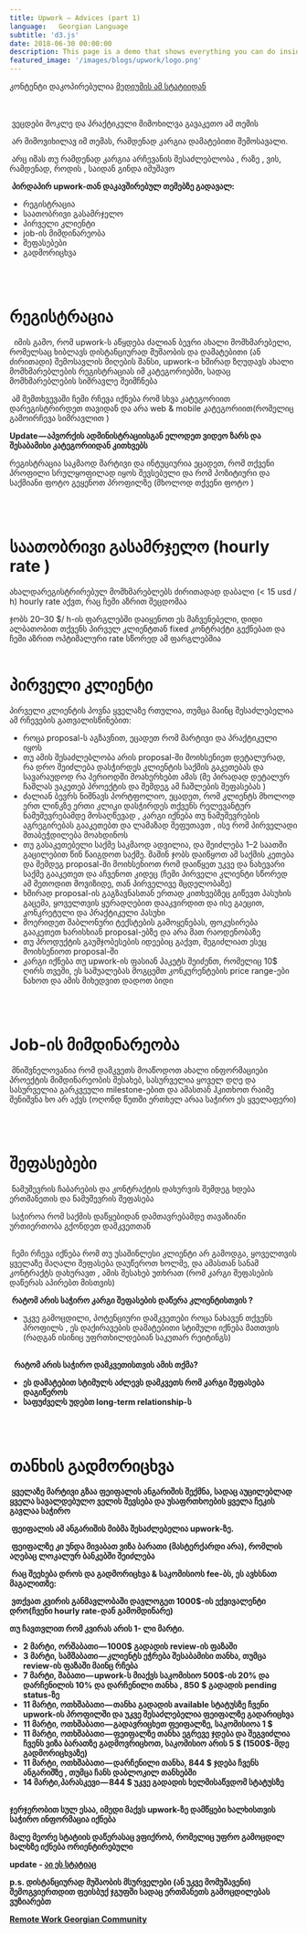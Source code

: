 ```yaml
---
title: Upwork — Advices (part 1)
language:   Georgian Language
subtitle: 'd3.js'
date: 2018-06-30 00:00:00
description: This page is a demo that shows everything you can do inside portfolio and blog posts.
featured_image: '/images/blogs/upwork/logo.png'
---
```



 კონტენტი დაკოპირებულია [მედიუმის ამ სტატიიდან ](https://medium.com/@bumbeishvili/upwork-%E1%83%9E%E1%83%A0%E1%83%90%E1%83%A5%E1%83%A2%E1%83%98%E1%83%99%E1%83%A3%E1%83%9A%E1%83%98-%E1%83%A0%E1%83%A9%E1%83%94%E1%83%95%E1%83%94%E1%83%91%E1%83%98-%E1%83%93%E1%83%90%E1%83%9B%E1%83%AC%E1%83%A7%E1%83%94%E1%83%91%E1%83%97%E1%83%90%E1%83%97%E1%83%95%E1%83%98%E1%83%A1-7ea96920befd)


<br/> <br/>
&nbsp;ვეცდები მოკლე და პრაქტიკული მიმოხილვა გავაკეთო ამ თემის


&nbsp;არ მიმოვიხილავ იმ თემას, რამდენად კარგია დამატებითი შემოსავალი.


&nbsp;არც იმას თუ რამდენად კარგია არჩევანის შესაძლებლობა , რაზე , ვის, რამდენად, როდის , საიდან გინდა იმუშავო


&nbsp;<b>პირდაპირ upwork-თან დაკავშირებულ თემებზე გადავალ:</b>

* რეგისტრაცია  
* საათობრივი გასამრჯელო  
* პირველი კლიენტი  
* job-ის მიმდინარეობა  
* შეფასებები  
* გადმორიცხვა   






<br/><br/>
# რეგისტრაცია  


&nbsp; იმის გამო, რომ upwork-ს აწყდება ძალიან ბევრი ახალი მომხმარებელი, რომელსაც ხიბლავს დისტანციურად მუშაობის და დამატებითი (ან ძირითადი) შემოსავლის მიღების შანსი, upwork-ი ხშირად ზღუდავს ახალი მომხმარებლების რეგისტრაციას იმ კატეგორიებში, სადაც მომხმარებლების სიმრავლე შეიმჩნება

&nbsp;ამ შემთხვევაში ჩემი რჩევა იქნება რომ სხვა კატეგორიით დარეგისტრირდეთ თავიდან და არა web & mobile კატეგორიით(რომელიც გამოირჩევა სიმრავლით )

<b>Update — აპვორქის ადმინისტრაციისგან ელოდეთ ვიდეო ზარს და შესაბამისი კატეგორიიდან კითხვებს</b>

რეგისტრაცია საკმაოდ მარტივი და ინტუციურია
ეცადეთ, რომ თქვენი პროფილი სრულყოფილად იყოს შევსებული და რომ პოზიტიური და საქმიანი ფოტო გეყენოთ პროფილზე (მხოლოდ თქვენი ფოტო )  

<br/><br/>
# საათობრივი გასამრჯელო (hourly rate )  
ახალდარეგისტრირებულ მომხმარებლებს ძირითადად დაბალი (< 15 usd / h) hourly rate აქვთ, რაც ჩემი აზრით შეცდომაა

ჯობს 20–30 $/ h-ის ფარგლებში დაიყენოთ ეს მაჩვენებელი, დიდი ალბათობით თქვენს პირველ კლიენტთან fixed კონტრაქტი გექნებათ და ჩემი აზრით ოპტიმალური rate სწორედ ამ ფარგლებშია
<br/><br/>
# პირველი კლიენტი
პირველი კლიენტის პოვნა ყველაზე რთულია, თუმცა მაინც შესაძლებელია ამ რჩევების გათვალისწინებით:




* როცა proposal-ს აგზავნით, ეცადეთ რომ მარტივი და პრაქტიკული იყოს
* თუ ამის შესაძლებლობა არის proposal-ში მოიხსენიეთ დეტალურად, რა დრო შეიძლება დასჭირდეს კლიენტის საქმის გაკეთებას და სავარაუდოდ რა პერიოდში მოახერხებთ ამას 
(მე პირადად დეტალურ ჩაშლას ვაკეთებ პროექტის და შემდეგ ამ ჩაშლების შეფასებას )
* ძალიან ბევრს ნიშნავს პორტფოლიო, ეცადეთ, რომ კლიენტს მხოლოდ ერთ ლინკზე ერთი კლიკი დასჭირდეს თქვენს რელევანტურ ნამუშევრებამდე მოსაღწევად , კარგი იქნება თუ ნამუშევრების აგრეგირებას გააკეთებთ და ლამაზად შეფუთავთ , ისე რომ პირველადი შთაბეჭდილება მოახდინოს
* თუ გასაკეთებელი საქმე საკმაოდ ადვილია, და შეიძლება 1–2 საათში გაცილებით წინ წაიგდოთ საქმე. მაშინ ჯობს დაიწყოთ ამ საქმის კეთება და შემდეგ proposal-ში მოიხსენიოთ რომ დაიწყეთ უკვე და ნახევარი საქმე გააკეთეთ და აჩვენოთ კიდეც
(ჩემი პირველი კლიენტი სწორედ ამ მეთოდით მოვიზიდე, თან პირველივე მცდელობაზე) 
* ხშირად proposal-ის გაგზავნასთან ერთად კითხვებზეც გიწევთ პასუხის გაცემა, ყოველთვის ყურადღებით დააკვირდით და ისე გაეცით, კონკრეტული და პრაქტიკული პასუხი  
* მოერიდეთ შაბლონური ტექსტების გამოყენებას, ფოკუსირება გააკეთეთ ხარისხიან proposal-ებზე და არა მათ რაოდენობაზე 
* თუ პროდუქტის გაუმჯობესების იდეებიც გაქვთ, შეგიძლიათ ესეც მოიხსენიოთ proposal-ში  
* კარგი იქნება თუ upwork-ის ფასიან პაკეტს შეიძენთ, რომელიც 10$ ღირს თვეში, ეს საშუალებას მოგცემთ კონკურენტების price range-ები ნახოთ და ამის მიხედვით დადოთ ბიდი  


<br/><br/>
# Job-ის მიმდინარეობა


&nbsp;მნიშვნელოვანია რომ დამკვეთს მოაწოდოთ ახალი ინფორმაციები პროექტის მიმდინარეობის შესახებ, სასურველია ყოველ დღე და სასურველია გარკვეული milestone-ებით და ამასთან ჰკითხოთ რაიმე შენიშვნა ხო არ აქვს (ოღონდ წუთში ერთხელ არაა საჭირო ეს ყველაფერი)

<br/><br/>
# შეფასებები

&nbsp;ნამუშევრის ჩაბარების და კონტრაქტის დახურვის შემდეგ ხდება ერთმანეთის და ნამუშევრის შეფასება


&nbsp;საჭიროა რომ საქმის დაწყებიდან დამთავრებამდე თავაზიანი ურთიერთობა გქონდეთ დამკვეთთან

<br/>
&nbsp;ჩემი რჩევა იქნება რომ თუ უსაშინლესი კლიენტი არ გამოდგა, ყოველთვის ყველაზე მაღალი შეფასება დაუწეროთ ხოლმე, და ამასთან სანამ კონტრაქტს დახურავთ , ამის შესახებ უთხრათ (რომ კარგი შეფასების დაწერას აპირებთ მისთვის)

&nbsp;<b>რატომ არის საჭირო კარგი შეფასების დაწერა კლიენტისთვის ?</b>
* უკვე გამოცდილი, პოტენციური დამკვეთები როცა ნახავენ თქვენს პროფილს , ეს დაქირავების დამატებითი სტიმული იქნება მათთვის (რადგან ისინიც უფრთხილდებიან საკუთარ რეიტინგს) 


<br/>
&nbsp;&nbsp;<b>რატომ არის საჭირო დამკვეთისთვის ამის თქმა?<b/>

* ეს დამატებით სტიმულს აძლევს დამკვეთს რომ კარგი შეფასება დაგიწეროს
* საფუძველს უდებთ long-term relationship-ს

<br/><br/>
# თანხის გადმორიცხვა
&nbsp;ყველაზე მარტივი გზაა ფეიფალის ანგარიშის შექმნა, სადაც აუცილებლად ყველა სავალდებულო ველის შევსება და უსაფრთხოების ყველა ჩეკის გავლაა საჭირო

&nbsp;ფეიფალის ამ ანგარიშის მიბმა შესაძლებელია upwork-ზე.

&nbsp;ფეიფალზე კი უნდა მივაბათ ვიზა ბარათი (მასტერქარდი არა), რომლის აღებაც ლოკალურ ბანკებში შეიძლება

&nbsp;რაც შეეხება დროს და გადმორიცხვა & საკომისიოს fee-ბს, ეს ავხსნათ მაგალითზე:

&nbsp;ვთქვათ კვირის განმავლობაში დავლოგეთ 1000$-ის ექვივალენტი დრო(ჩვენი hourly rate-დან გამომდინარე)

თუ ჩავთვლით რომ კვირას არის 1- ლი მარტი.

* 2 მარტი, ორშაბათი — 1000$ გადადის review-ის ფაზაში  
* 3 მარტი, სამშაბათი — კლიენტს ეჭრება შესაბამისი თანხა, თუმცა review-ის ფაზაში მაინც რჩება
* 7 მარტი, შაბათი — upwork-ს მიაქვს საკომისიო 500$-ის 20% და დარჩენილის 10% და დარჩენილი თანხა , 850 $ გადადის pending status-ზე
* 11 მარტი, ოთხშაბათი — თანხა გადადის available სტატუსზე ჩვენი upwork-ის პროფილში და უკვე შესაძლებელია ფეიფალზე გადარიცხვა
* 11 მარტი, ოთხშაბათი — გადავრიცხეთ ფეიფალზე, საკომისიოა 1 $
* 11 მარტი, ოთხშაბათი — ფეიფალზე თანხა ეგრევე ჯდება და შეგვიძლია ჩვენს ვიზა ბარათზე გადმოვრიცხოთ, საკომისიო არის 5 $ (1500$-მდე გადმორიცხვაზე)
* 11 მარტი, ოთხშაბათი — დარჩენილი თანხა, 844 $ ჯდება ჩვენს ანგარიშზე , თუმცა ჩანს დაბლოკილ თანხებში  
* 14 მარტი,პარასკევი — 844 $ უკვე გადადის ხელმისაწვდომ სტატუსზე

<br/>
ჯერჯერობით სულ ესაა, იმედი მაქვს upwork-ზე დამწყები ხალხისთვის საჭირო ინფორმაცია იქნება

მალე მეორე სტატიის დაწერასაც ვფიქრობ, რომელიც უფრო გამოცდილ ხალხზე იქნება ორიენტირებული

<b>update<b/>  -  [აი ეს სტატიაც](https://medium.com/@bumbeishvili/upwork-advices-part-2-736d59c3a8e0)

p.s. დისტანციურად მუშაობის მსურველები (ან უკვე მომუშავენი) შემოგვიერთდით ფეისბუქ ჯგუფში სადაც ერთმანეთს გამოცდილებას ვუზიარებთ

[Remote Work Georgian Community](https://www.facebook.com/groups/remote.work.georgian.community/)